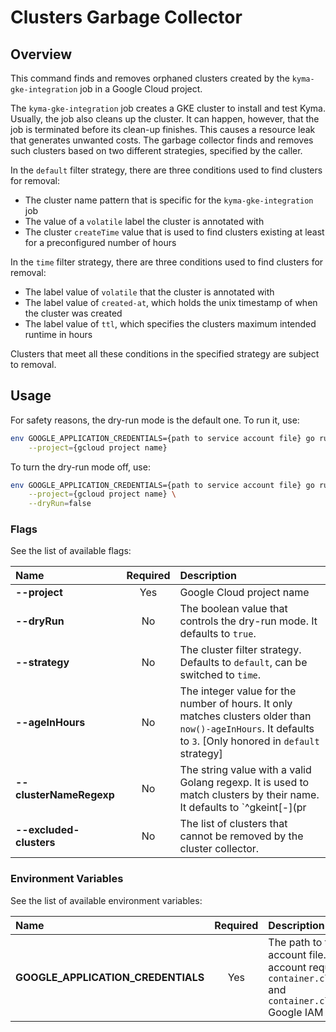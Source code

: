# Clusters Garbage Collector

## Overview

This command finds and removes orphaned clusters created by the `kyma-gke-integration` job in a Google Cloud project.

The `kyma-gke-integration` job creates a GKE cluster to install and test Kyma.
Usually, the job also cleans up the cluster.
It can happen, however, that the job is terminated before its clean-up finishes.
This causes a resource leak that generates unwanted costs.
The garbage collector finds and removes such clusters based on two different strategies, specified by the caller.

In the `default` filter strategy, there are three conditions used to find clusters for removal:
- The cluster name pattern that is specific for the `kyma-gke-integration` job
- The value of a `volatile` label the cluster is annotated with
- The cluster `createTime` value that is used to find clusters existing at least for a preconfigured number of hours

In the `time` filter strategy, there are three conditions used to find clusters for removal:
- The label value of `volatile` that the cluster is annotated with
- The label value of `created-at`, which holds the unix timestamp of when the cluster was created
- The label value of `ttl`, which specifies the clusters maximum intended runtime in hours

Clusters that meet all these conditions in the specified strategy are subject to removal.

## Usage

For safety reasons, the dry-run mode is the default one.
To run it, use:
```bash
env GOOGLE_APPLICATION_CREDENTIALS={path to service account file} go run main.go \
    --project={gcloud project name}
```

To turn the dry-run mode off, use:
```bash
env GOOGLE_APPLICATION_CREDENTIALS={path to service account file} go run main.go \
    --project={gcloud project name} \
    --dryRun=false
```

### Flags

See the list of available flags:

| Name                      | Required | Description                                                                                          |
| :------------------------ | :------: | :--------------------------------------------------------------------------------------------------- |
| **--project**             |   Yes    | Google Cloud project name
| **--dryRun**              |    No    | The boolean value that controls the dry-run mode. It defaults to `true`.
| **--strategy**            |    No    | The cluster filter strategy. Defaults to `default`, can be switched to `time`.
| **--ageInHours**          |    No    | The integer value for the number of hours. It only matches clusters older than `now()-ageInHours`. It defaults to `3`. [Only honored in `default` strategy]
| **--clusterNameRegexp**   |    No    | The string value with a valid Golang regexp. It is used to match clusters by their name. It defaults to `^gkeint[-](pr|commit)[-].*`. [Only honored in `default` strategy]
| **--excluded-clusters**   |    No    | The list of clusters that cannot be removed by the cluster collector.

### Environment Variables

See the list of available environment variables:

| Name                                  | Required | Description                                                                                          |
| :------------------------------------ | :------: | :--------------------------------------------------------------------------------------------------- |
| **GOOGLE_APPLICATION_CREDENTIALS**    |    Yes   | The path to the service account file. The service account requires at least `container.clusters.list` and `container.clusters.delete` Google IAM permissions. |


